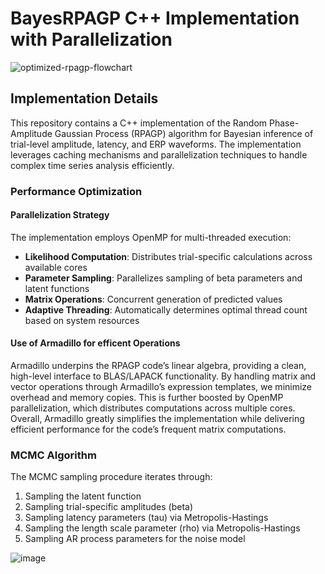 # BayesRPAGP C++ Implementation with Parallelization

![optimized-rpagp-flowchart](https://github.com/user-attachments/assets/92f64c4c-4c2b-44ee-8961-a009d4940964)

## Implementation Details

This repository contains a  C++ implementation of the Random Phase-Amplitude Gaussian Process (RPAGP) algorithm for Bayesian inference of trial-level amplitude, latency, and ERP waveforms. The implementation leverages caching mechanisms and parallelization techniques to handle complex time series analysis efficiently.

### Performance Optimization


#### Parallelization Strategy
The implementation employs OpenMP for multi-threaded execution:

- **Likelihood Computation**: Distributes trial-specific calculations across available cores
- **Parameter Sampling**: Parallelizes sampling of beta parameters and latent functions
- **Matrix Operations**: Concurrent generation of predicted values 
- **Adaptive Threading**: Automatically determines optimal thread count based on system resources

#### Use of Armadillo for efficent Operations

Armadillo underpins the RPAGP code’s linear algebra, providing a clean, high-level interface to BLAS/LAPACK functionality. By handling matrix and vector operations through Armadillo’s expression templates, we minimize overhead and memory copies. This is further boosted by OpenMP parallelization, which distributes computations across multiple cores. Overall, Armadillo greatly simplifies the implementation while delivering efficient performance for the code’s frequent matrix computations.



### MCMC Algorithm
The MCMC sampling procedure iterates through:

1. Sampling the latent function 
2. Sampling trial-specific amplitudes (beta)
3. Sampling latency parameters (tau) via Metropolis-Hastings
4. Sampling the length scale parameter (rho) via Metropolis-Hastings
5. Sampling AR process parameters for the noise model


![image](https://github.com/user-attachments/assets/bdec8d0d-d8f7-41ad-bbbd-5abdda67adef)


